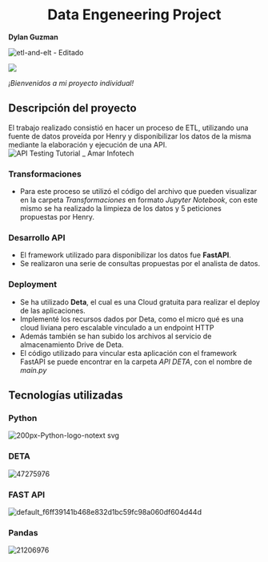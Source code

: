 <h1 align="center"> Data Engeneering Project </h1>

**Dylan Guzman**

![etl-and-elt - Editado](https://user-images.githubusercontent.com/112731825/213604696-df5606bc-21e2-4c78-8c01-dff672775855.png)

 <p align="left">
   <img src="https://img.shields.io/badge/STATUS-FINALIZADO-green">
   </p>
   
  *¡Bienvenidos a mi proyecto individual!* 
  
  ## Descripción del proyecto
  
El trabajo realizado consistió en hacer un proceso de ETL, utilizando una fuente de datos proveída por Henry y disponibilizar los datos de la misma mediante la elaboración y ejecución de una API.
![API Testing Tutorial _ Amar Infotech](https://user-images.githubusercontent.com/112731825/213608741-09c8f84f-a893-48f0-83a1-233d5e015d71.jpg)

  ### Transformaciones 
  
 + Para este proceso se utilizó el código del archivo que pueden visualizar en la carpeta *Transformaciones* en formato *Jupyter Notebook*, con este mismo se ha realizado la limpieza de los datos y 5 peticiones propuestas por Henry.

 ### Desarrollo API
 
 + El framework utilizado para disponibilizar los datos fue **FastAPI**.
 + Se realizaron una serie de consultas propuestas por el analista de datos.
 
 ### Deployment
 
 + Se ha utilizado **Deta**, el cual es una Cloud gratuita para realizar el deploy de las aplicaciones.
 + Implementé los recursos dados por Deta, como el micro qué es una cloud liviana pero escalable  vinculado a un endpoint HTTP
 + Además también se han subido los archivos al servicio de almacenamiento Drive de Deta.
 + El código utilizado para vincular esta aplicación con el framework FastAPI se puede encontrar en la carpeta *API DETA*, con el nombre de *main.py*
 
 ## Tecnologías utilizadas
 
 ###  **Python** 
 
 ![200px-Python-logo-notext svg](https://user-images.githubusercontent.com/112731825/213610473-6b4f86fe-a019-492f-a523-ebc1ab0cc01a.png)
 
 ###  **DETA**
 
 ![47275976](https://user-images.githubusercontent.com/112731825/213610410-cf9c69af-bc1a-4a72-92c9-4e8761f0d3ee.png)
 
 ###  **FAST API**
 
 ![default_f6ff39141b468e832d1bc59fc98a060df604d44d](https://user-images.githubusercontent.com/112731825/213610549-25d209b3-e3d7-4602-8d10-fc06953c4ed7.png)

###  **Pandas**

![21206976](https://user-images.githubusercontent.com/112731825/213610734-eecc590c-d123-4c65-ac73-93879ebcbf08.png)


 
